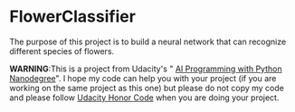 # FlowerClassifier

The purpose of this project is to build a neural network that can recognize different species of flowers.

__WARNING__:This is a project from Udacity's " [AI Programming with Python Nanodegree](https://www.udacity.com/course/ai-programming-python-nanodegree--nd089)". I hope my code can help you with your project (if you are working on the same project as this one) but please do not copy my code and please follow [Udacity Honor Code](https://www.udacity.com/legal/community-guidelines) when you are doing your project.


